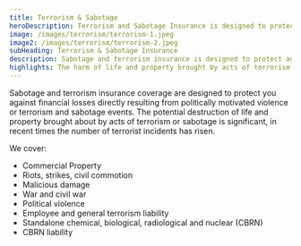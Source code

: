 ```yaml
---
title: Terrorism & Sabotage
heroDescription: Terrorism and Sabotage Insurance is designed to protect your client against a financial loss resulting from politically motivated violence.
image: /images/terrorism/terrorism-1.jpeg
image2: /images/terrorism/terrorism-2.jpeg
subHeading: Terrorism & Sabotage Insurance
description: Sabotage and terrorism insurance is designed to protect against a financial loss that is a result from politically motivated violence or terrorism and sabotage event. The harm of life and property brought by acts of terrorism or sabotage is significant and incidents are increasing each year.
highlights: The harm of life and property brought by acts of terrorism or sabotage is significant and incidents are increasing each year. WealthGuard can help you feel safe & secure!
---
```

<!-- Markdown generator - https://jaspervdj.be/lorem-markdownum/ -->

Sabotage and terrorism insurance coverage are designed to protect you against financial losses directly resulting from politically motivated violence or terrorism and sabotage events. The potential destruction of life and property brought about by acts of terrorism or sabotage is significant, in recent times the number of terrorist incidents has risen.

We cover:
-  Commercial Property
-  Riots, strikes, civil commotion
-  Malicious damage
-  War and civil war
-  Political violence
-  Employee and general terrorism liability
-  Standalone chemical, biological, radiological and nuclear (CBRN)
-  CBRN liability